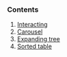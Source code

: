 ### Contents
1. [Interacting](https://kaningleb.github.io/Interacting-with-a-web-page/Interacting/)
2. [Carousel](https://kaningleb.github.io/Interacting-with-a-web-page/Carousel/)
3. [Expanding tree](https://kaningleb.github.io/Interacting-with-a-web-page/Expanding-tree/)
4. [Sorted table](https://kaningleb.github.io/Interacting-with-a-web-page/Sorted-table/)
